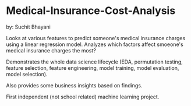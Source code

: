 # Medical-Insurance-Cost-Analysis

by: Suchit Bhayani

Looks at various features to predict someone's medical insurance charges using a linear regression model. Analyzes which factors affect smoeone's medical insurance charges the most?

Demonstrates the whole data science lifecycle (EDA, permutation testing, feature selection, feature engineering, model training, model evaluation, model selection).

Also provides some business insights based on findings.

First independent (not school related) machine learning project.
